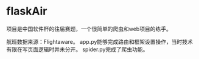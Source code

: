 # flaskAir

项目是中国软件杯的往届赛题，一个很简单的爬虫和web项目的练手。

航班数据来源：Flightaware。
app.py能够完成路由和框架设置操作，当时技术有限在写页面逻辑时并未分开。
spider.py完成了爬虫功能。
